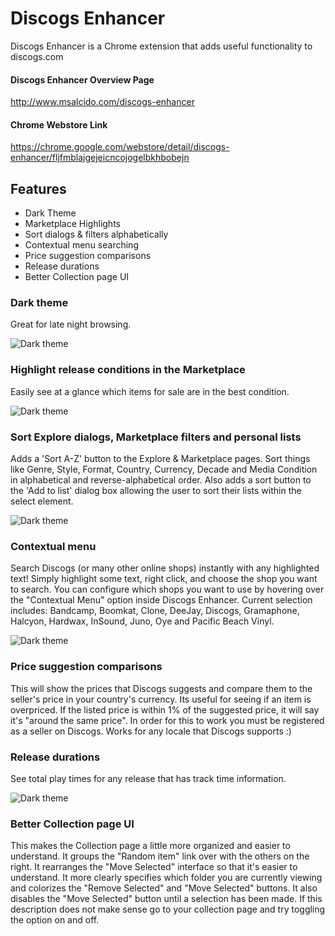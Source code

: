# Discogs Enhancer
Discogs Enhancer is a Chrome extension that adds useful functionality to discogs.com

#### Discogs Enhancer Overview Page
<http://www.msalcido.com/discogs-enhancer>

#### Chrome Webstore Link
<https://chrome.google.com/webstore/detail/discogs-enhancer/fljfmblajgejeicncojogelbkhbobejn>

## Features
* Dark Theme
* Marketplace Highlights
* Sort dialogs & filters alphabetically
* Contextual menu searching
* Price suggestion comparisons
* Release durations
* Better Collection page UI

### Dark theme
Great for late night browsing.

![Dark theme](http://www.msalcido.com/discogs-enhancer/fancypants/chrome-shots/dark-theme.png?raw=true "Dark theme preview")


### Highlight release conditions in the Marketplace
Easily see at a glance which items for sale are in the best condition.

![Dark theme](http://www.msalcido.com/discogs-enhancer/fancypants/chrome-shots/marketplace-highlights.png?raw=true "Marketplace Highlights preview")

### Sort Explore dialogs, Marketplace filters and personal lists
Adds a 'Sort A-Z' button to the Explore & Marketplace pages. Sort things like Genre, Style, Format, Country, Currency, Decade and Media Condition in alphabetical and reverse-alphabetical order. Also adds a sort button to the 'Add to list' dialog box allowing the user to sort their lists within the select element.

![Dark theme](http://www.msalcido.com/discogs-enhancer/fancypants/chrome-shots/sort-buttons.png?raw=true "Sorting preview")

### Contextual menu
Search Discogs (or many other online shops) instantly with any highlighted text! Simply highlight some text, right click, and choose the shop you want to search. You can configure which shops you want to use by hovering over the "Contextual Menu" option inside Discogs Enhancer. Current selection includes: Bandcamp, Boomkat, Clone, DeeJay, Discogs, Gramaphone, Halcyon, Hardwax, InSound, Juno, Oye and Pacific Beach Vinyl.

![Dark theme](http://www.msalcido.com/discogs-enhancer/fancypants/chrome-shots/contextual-menu.png?raw=true "Contextual menu preview")

### Price suggestion comparisons
This will show the prices that Discogs suggests and compare them to the seller's price in your country's currency. Its useful for seeing if an item is overpriced. If the listed price is within 1% of the suggested price, it will say it's "around the same price". In order for this to work you must be registered as a seller on Discogs. Works for any locale that Discogs supports :)

### Release durations
See total play times for any release that has track time information.

![Dark theme](http://www.msalcido.com/discogs-enhancer/fancypants/chrome-shots/release-durations.png?raw=true "Release duration preview")

### Better Collection page UI
This makes the Collection page a little more organized and easier to understand. It groups the "Random item" link over with the others on the right. It rearranges the "Move Selected" interface so that it's easier to understand. It more clearly specifies which folder you are currently viewing and colorizes the "Remove Selected" and "Move Selected" buttons. It also disables the "Move Selected" button until a selection has been made. If this description does not make sense go to your collection page and try toggling the option on and off.
